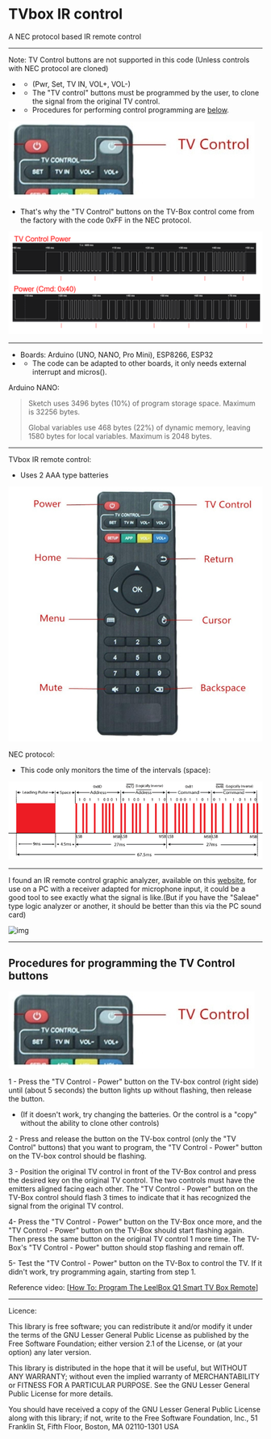 # TVbox IR control
A NEC protocol based IR remote control

-----

Note: TV Control buttons are not supported in this code (Unless controls with NEC protocol are cloned)
- - (Pwr, Set, TV IN, VOL+, VOL-)
- - The "TV control" buttons must be programmed by the user, to clone the signal from the original TV control.
- - Procedures for performing control programming are [below](https://github.com/rtek1000/TVbox_IR_control/blob/main/README.md#procedures-for-programming-the-tv-control-buttons).
 
![img](https://github.com/rtek1000/TVbox_IR_control/blob/main/TVbox_IR_control_TV_Control.jpg)

- That's why the "TV Control" buttons on the TV-Box control come from the factory with the code 0xFF in the NEC protocol.
 
![img](https://raw.githubusercontent.com/rtek1000/TVbox_IR_control/main/TV_Control_Pwr_Pulse_train.png)

-----

- Boards: Arduino (UNO, NANO, Pro Mini), ESP8266, ESP32
- - The code can be adapted to other boards, it only needs external interrupt and micros().

Arduino NANO:
> Sketch uses 3496 bytes (10%) of program storage space. Maximum is 32256 bytes.
> 
> Global variables use 468 bytes (22%) of dynamic memory, leaving 1580 bytes for local variables. Maximum is 2048 bytes.

-----

TVbox IR remote control:
- Uses 2 AAA type batteries

![TVbox_IR_ctrl](https://raw.githubusercontent.com/rtek1000/TVbox_IR_control/main/TVbox_IR_control1.jpg)

NEC protocol:
- This code only monitors the time of the intervals (space):

![NEC_Protocol](https://raw.githubusercontent.com/rtek1000/TVbox_IR_control/main/NEC-Protocol-Transmission.png)

-----

I found an IR remote control graphic analyzer, available on this [website](https://www.circuitlake.com/ir-protocol-analyzer-software.html), for use on a PC with a receiver adapted for microphone input, it could be a good tool to see exactly what the signal is like.(But if you have the "Saleae" type logic analyzer or another, it should be better than this via the PC sound card)

![img](https://lh5.googleusercontent.com/-Quaeze3-1Mk/Toewz1Y24FI/AAAAAAAAAZo/NYKudqMrQ3o/IR%252520protocol%252520analyzer.jpg)

-----

## Procedures for programming the TV Control buttons

![img](https://raw.githubusercontent.com/rtek1000/TVbox_IR_control/main/TVbox_IR_control_TV_Control.jpg)

1 - Press the "TV Control - Power" button on the TV-box control (right side) until (about 5 seconds) the button lights up without flashing, then release the button.
- (If it doesn't work, try changing the batteries. Or the control is a "copy" without the ability to clone other controls)

2 - Press and release the button on the TV-box control (only the "TV Control" buttons) that you want to program, the "TV Control - Power" button on the TV-box control should be flashing.

3 - Position the original TV control in front of the TV-Box control and press the desired key on the original TV control.
The two controls must have the emitters aligned facing each other.
The "TV Control - Power" button on the TV-Box control should flash 3 times to indicate that it has recognized the signal from the original TV control.

4- Press the "TV Control - Power" button on the TV-Box once more, and the "TV Control - Power" button on the TV-Box should start flashing again. Then press the same button on the original TV control 1 more time. The TV-Box's "TV Control - Power" button should stop flashing and remain off.

5- Test the "TV Control - Power" button on the TV-Box to control the TV. If it didn't work, try programming again, starting from step 1.

Reference video: [[How To: Program The LeelBox Q1 Smart TV Box Remote](https://www.youtube.com/watch?app=desktop&v=lUNzTHOpiY8)] 

-----

Licence:

This library is free software; you can redistribute it and/or modify it under the terms of the GNU Lesser General Public License as published by the Free Software Foundation; either version 2.1 of the License, or (at your option) any later version.

This library is distributed in the hope that it will be useful, but WITHOUT ANY WARRANTY; without even the implied warranty of MERCHANTABILITY or FITNESS FOR A PARTICULAR PURPOSE. See the GNU Lesser General Public License for more details.

You should have received a copy of the GNU Lesser General Public License along with this library; if not, write to the Free Software Foundation, Inc., 51 Franklin St, Fifth Floor, Boston, MA 02110-1301 USA
